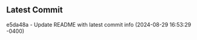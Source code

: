 
## Latest Commit
e5da48a - Update README with latest commit info (2024-08-29 16:53:29 -0400) <Yunxi-Zhou>
